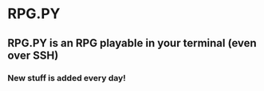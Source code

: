 # RPG.PY
## RPG.PY is an RPG playable in your terminal (even over SSH)
### New stuff is added every day!
